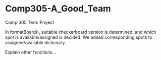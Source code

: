 # Comp305-A_Good_Team
Comp 305 Term Project 


In formatBoard(), suitable checkerboard version is determined, and which spot is available/assigned is decided.  We added corresponding spots to assigned/available dictionary.

Explain other functions…

